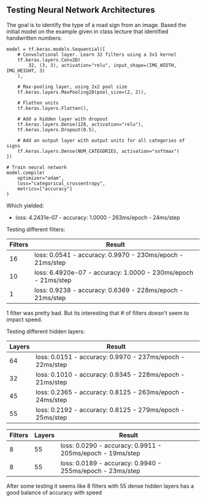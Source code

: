 ## Testing Neural Network Architectures  

The goal is to identify the type of a road sign from an image.
Based the initial model on the example given in class lecture that identified handwritten numbers:
```# Create a convolutional neural network
model = tf.keras.models.Sequential([
    # Convolutional layer. Learn 32 filters using a 3x3 kernel
    tf.keras.layers.Conv2D(
        32, (3, 3), activation="relu", input_shape=(IMG_WIDTH, IMG_HEIGHT, 3)
    ),

    # Max-pooling layer, using 2x2 pool size
    tf.keras.layers.MaxPooling2D(pool_size=(2, 2)),

    # Flatten units
    tf.keras.layers.Flatten(),

    # Add a hidden layer with dropout
    tf.keras.layers.Dense(128, activation="relu"),
    tf.keras.layers.Dropout(0.5),

    # Add an output layer with output units for all categories of signs
    tf.keras.layers.Dense(NUM_CATEGORIES, activation="softmax")
])

# Train neural network
model.compile(
    optimizer="adam",
    loss="categorical_crossentropy",
    metrics=["accuracy"]
)
```
Which yielded: 
- loss: 4.2431e-07 - accuracy: 1.0000 - 263ms/epoch - 24ms/step

Testing different filters:

|Filters|Result|
|-------|------|
|16|loss: 0.0541 - accuracy: 0.9970 - 230ms/epoch - 21ms/step|
|10|loss: 6.4920e-07 - accuracy: 1.0000 - 230ms/epoch - 21ms/step|
|1|loss: 0.9238 - accuracy: 0.6369 - 228ms/epoch - 21ms/step|

1 filter was pretty bad. But its interesting that # of filters doesn't seem to impact speed.

Testing different hidden layers:

|Layers|Result|
|------|------|
|64|loss: 0.0151 - accuracy: 0.9970 - 237ms/epoch - 22ms/step|
|32|loss: 0.1010 - accuracy: 0.9345 - 228ms/epoch - 21ms/step|
|45|loss: 0.2365 - accuracy: 0.8125 - 263ms/epoch - 24ms/step|
|55|loss: 0.2192 - accuracy: 0.8125 - 279ms/epoch - 25ms/step|

|Filters|Layers|Result|
|-------|------|------|
|8|55|loss: 0.0290 - accuracy: 0.9911 - 205ms/epoch - 19ms/step|
|8|55|loss: 0.0189 - accuracy: 0.9940 - 255ms/epoch - 23ms/step|

After some testing it seems like 8 filters with 55 dense hidden layers has a good balance of accuracy with speed
